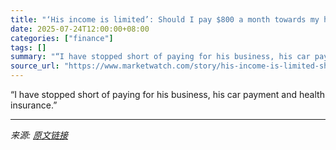 ```yaml
---
title: "‘His income is limited’: Should I pay $800 a month towards my husband’s $67,000 student debt?"
date: 2025-07-24T12:00:00+08:00
categories: ["finance"]
tags: []
summary: "“I have stopped short of paying for his business, his car payment and health insurance.”"
source_url: "https://www.marketwatch.com/story/his-income-is-limited-should-i-pay-800-a-month-towards-my-husbands-67-000-student-debt-151113cc?mod=mw_rss_topstories"
---
```


“I have stopped short of paying for his business, his car payment and health insurance.”

---

*来源: [原文链接](https://www.marketwatch.com/story/his-income-is-limited-should-i-pay-800-a-month-towards-my-husbands-67-000-student-debt-151113cc?mod=mw_rss_topstories)*

